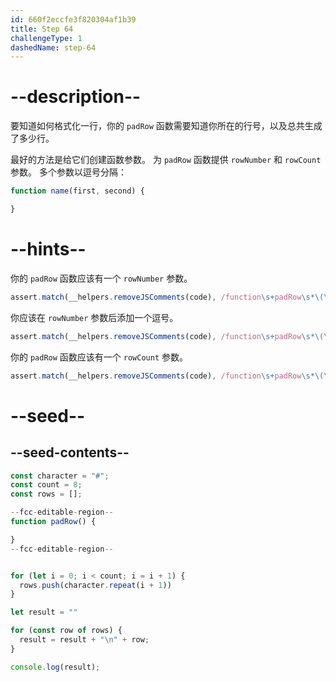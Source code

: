 ```yaml
---
id: 660f2eccfe3f820304af1b39
title: Step 64
challengeType: 1
dashedName: step-64
---
```


# --description--

要知道如何格式化一行，你的 `padRow` 函数需要知道你所在的行号，以及总共生成了多少行。

最好的方法是给它们创建函数参数。 为 `padRow` 函数提供 `rowNumber` 和 `rowCount` 参数。 多个参数以逗号分隔：

```js
function name(first, second) {

}
```

# --hints--

你的 `padRow` 函数应该有一个 `rowNumber` 参数。

```js
assert.match(__helpers.removeJSComments(code), /function\s+padRow\s*\(\s*rowNumber/);
```

你应该在 `rowNumber` 参数后添加一个逗号。

```js
assert.match(__helpers.removeJSComments(code), /function\s+padRow\s*\(\s*rowNumber\s*,\s*/);
```

你的 `padRow` 函数应该有一个 `rowCount` 参数。

```js
assert.match(__helpers.removeJSComments(code), /function\s+padRow\s*\(\s*rowNumber\s*,\s*rowCount\s*\)/);
```

# --seed--

## --seed-contents--

```js
const character = "#";
const count = 8;
const rows = [];

--fcc-editable-region--
function padRow() {

}
--fcc-editable-region--


for (let i = 0; i < count; i = i + 1) {
  rows.push(character.repeat(i + 1))
}

let result = ""

for (const row of rows) {
  result = result + "\n" + row;
}

console.log(result);
```

